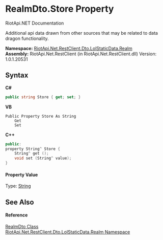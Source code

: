 # RealmDto.Store Property 
RiotApi.NET Documentation 

Additional api data drawn from other sources that may be related to data dragon functionality.

**Namespace:**&nbsp;<a href="f67d9fe6-5ce7-842b-4d1f-b23ab418dc88">RiotApi.Net.RestClient.Dto.LolStaticData.Realm</a><br />**Assembly:**&nbsp;RiotApi.Net.RestClient (in RiotApi.Net.RestClient.dll) Version: 1.0.1.20531

## Syntax

**C#**<br />
``` C#
public string Store { get; set; }
```

**VB**<br />
``` VB
Public Property Store As String
	Get
	Set
```

**C++**<br />
``` C++
public:
property String^ Store {
	String^ get ();
	void set (String^ value);
}
```


#### Property Value
Type: <a href="http://msdn2.microsoft.com/en-us/library/s1wwdcbf" target="_blank">String</a>

## See Also


#### Reference
<a href="0cf08ada-43b4-513b-75eb-c9bdec7ed18d">RealmDto Class</a><br /><a href="f67d9fe6-5ce7-842b-4d1f-b23ab418dc88">RiotApi.Net.RestClient.Dto.LolStaticData.Realm Namespace</a><br />
